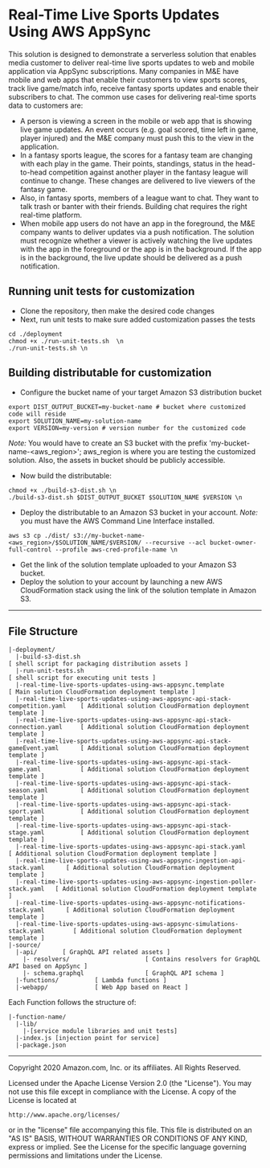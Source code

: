 # Real-Time Live Sports Updates Using AWS AppSync
This solution is designed to demonstrate a serverless solution that enables media customer to deliver real-time live sports updates to web and mobile application via AppSync subscriptions.
Many companies in M&E have mobile and web apps that enable their customers to view sports scores, track live game/match info, receive fantasy sports updates and enable their subscribers to chat.
The common use cases for delivering real-time sports data to customers are:
-	A person is viewing a screen in the mobile or web app that is showing live game updates. An event occurs (e.g. goal scored, time left in game, player injured) and the M&E company must push this to the view in the application.
-	In a fantasy sports league, the scores for a fantasy team are changing with each play in the game. Their points, standings, status in the head-to-head competition against another player in the fantasy league will continue to change. These changes are delivered to live viewers of the fantasy game.
-	Also, in fantasy sports, members of a league want to chat. They want to talk trash or banter with their friends. Building chat requires the right real-time platform.
-	When mobile app users do not have an app in the foreground, the M&E company wants to deliver updates via a push notification. The solution must recognize whether a viewer is actively watching the live updates with the app in the foreground or the app is in the background. If the app is in the background, the live update should be delivered as a push notification.


## Running unit tests for customization
* Clone the repository, then make the desired code changes
* Next, run unit tests to make sure added customization passes the tests
```
cd ./deployment
chmod +x ./run-unit-tests.sh  \n
./run-unit-tests.sh \n
```

## Building distributable for customization
* Configure the bucket name of your target Amazon S3 distribution bucket
```
export DIST_OUTPUT_BUCKET=my-bucket-name # bucket where customized code will reside
export SOLUTION_NAME=my-solution-name
export VERSION=my-version # version number for the customized code
```
_Note:_ You would have to create an S3 bucket with the prefix 'my-bucket-name-<aws_region>'; aws_region is where you are testing the customized solution. Also, the assets in bucket should be publicly accessible.

* Now build the distributable:
```
chmod +x ./build-s3-dist.sh \n
./build-s3-dist.sh $DIST_OUTPUT_BUCKET $SOLUTION_NAME $VERSION \n
```

* Deploy the distributable to an Amazon S3 bucket in your account. _Note:_ you must have the AWS Command Line Interface installed.
```
aws s3 cp ./dist/ s3://my-bucket-name-<aws_region>/$SOLUTION_NAME/$VERSION/ --recursive --acl bucket-owner-full-control --profile aws-cred-profile-name \n
```

* Get the link of the solution template uploaded to your Amazon S3 bucket.
* Deploy the solution to your account by launching a new AWS CloudFormation stack using the link of the solution template in Amazon S3.

*** 

## File Structure

```
|-deployment/
  |-build-s3-dist.sh                                                              [ shell script for packaging distribution assets ]
  |-run-unit-tests.sh                                                             [ shell script for executing unit tests ]
  |-real-time-live-sports-updates-using-aws-appsync.template                      [ Main solution CloudFormation deployment template ]
  |-real-time-live-sports-updates-using-aws-appsync-api-stack-competition.yaml    [ Additional solution CloudFormation deployment template ]
  |-real-time-live-sports-updates-using-aws-appsync-api-stack-connection.yaml     [ Additional solution CloudFormation deployment template ]
  |-real-time-live-sports-updates-using-aws-appsync-api-stack-gameEvent.yaml      [ Additional solution CloudFormation deployment template ]
  |-real-time-live-sports-updates-using-aws-appsync-api-stack-game.yaml           [ Additional solution CloudFormation deployment template ]
  |-real-time-live-sports-updates-using-aws-appsync-api-stack-season.yaml         [ Additional solution CloudFormation deployment template ]
  |-real-time-live-sports-updates-using-aws-appsync-api-stack-sport.yaml          [ Additional solution CloudFormation deployment template ]
  |-real-time-live-sports-updates-using-aws-appsync-api-stack-stage.yaml          [ Additional solution CloudFormation deployment template ]
  |-real-time-live-sports-updates-using-aws-appsync-api-stack.yaml                [ Additional solution CloudFormation deployment template ]
  |-real-time-live-sports-updates-using-aws-appsync-ingestion-api-stack.yaml      [ Additional solution CloudFormation deployment template ]
  |-real-time-live-sports-updates-using-aws-appsync-ingestion-poller-stack.yaml   [ Additional solution CloudFormation deployment template ]
  |-real-time-live-sports-updates-using-aws-appsync-notifications-stack.yaml      [ Additional solution CloudFormation deployment template ]
  |-real-time-live-sports-updates-using-aws-appsync-simulations-stack.yaml        [ Additional solution CloudFormation deployment template ]
|-source/
  |-api/       [ GraphQL API related assets ]
    |- resolvers/                     [ Contains resolvers for GraphQL API based on AppSync ]
    |- schema.graphql                 [ GraphQL API schema ]
  |-functions/          [ Lambda functions ]
  |-webapp/             [ Web App based on React ]

```

Each Function follows the structure of:

```
|-function-name/
  |-lib/
    |-[service module libraries and unit tests]
  |-index.js [injection point for service]
  |-package.json
```

***


Copyright 2020 Amazon.com, Inc. or its affiliates. All Rights Reserved.

Licensed under the Apache License Version 2.0 (the "License"). You may not use this file except in compliance with the License. A copy of the License is located at

    http://www.apache.org/licenses/

or in the "license" file accompanying this file. This file is distributed on an "AS IS" BASIS, WITHOUT WARRANTIES OR CONDITIONS OF ANY KIND, express or implied. See the License for the specific language governing permissions and limitations under the License.
